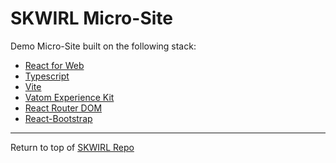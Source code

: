 # SKWIRL Micro-Site
Demo Micro-Site built on the following stack:
- [React for Web](https://react.dev/)
- [Typescript](https://www.typescriptlang.org/)
- [Vite](https://v3.vitejs.dev/)
- [Vatom Experience Kit](https://www.npmjs.com/package/@vatom/experience-sdk)
- [React Router DOM](npmjs.com/package/react-router-dom)
- [React-Bootstrap](https://www.npmjs.com/package/react-bootstrap)


---
Return to top of [SKWIRL Repo](https://github.com/VatomInc/skwirl)